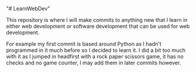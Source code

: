 "# LearnWebDev" 

This repository is where I will make commits to anything new that I learn in either web development or software development that can be used for web development.

For example my first commit is based around Python as I hadn't programmed in it much before so I decided to learn it.
I did a bit too much with it as I jumped in headfirst with a rock paper scissors game, it has no checks and no game counter, I may add them in later commits however.

